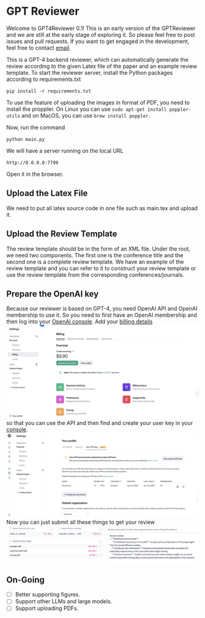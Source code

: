 # GPT Reviewer
Welcome to GPT4Reviewer 0.1! This is an early version of the GPTReviewer and we are still at the early stage of exploring it. So please feel free to post issues and pull requests. If you want to get engaged in the development, feel free to contact [email](mailto:daxixi.jimmy@gamil.com).

This is a GPT-4 backend reviewer, which can automatically generate the review according to the given Latex file of the paper and an example review template. To start the reviewer server, install the Python packages according to requirements.txt
```
pip install -r requirements.txt
```
To use the feature of uploading the images in format of PDF, you need to install the proppler. On Linux you can use ```sudo apt-get install poppler-utils``` and on MacOS, you can use ```brew install poppler```.

Now, run the command
```
python main.py
```
We will have a server running on the local URL
```
http://0.0.0.0:7799
```
Open it in the browser.

## Upload the Latex File
We need to put all latex source code in one file such as main.tex and upload it.
## Upload the Review Template
The review template should be in the form of an XML file. Under the root, we need two components. The first one is the conference title and the second one is a complete review template. We have an example of the review template and you can refer to it to construct your review template or use the review template from the corresponding conferences/journals.
## Prepare the OpenAI key
Because our reviewer is based on GPT-4, you need OpenAI API and OpenAI membership to use it. So you need to first have an OpenAI membership and then log into your [OpenAI console](https://platform.openai.com/). Add your [billing details](https://platform.openai.com/settings/organization/billing/overview) 
![billing](assets/price.png)
so that you can use the API and then find and create your user key in your [console](https://platform.openai.com/).
![keys](assets/keys.png)
Now you can just submit all these things to get your review 
![review](assets/review.png)

## On-Going

- [ ] Better supporting figures.
- [ ] Support other LLMs and large models.
- [ ] Support uploading PDFs.